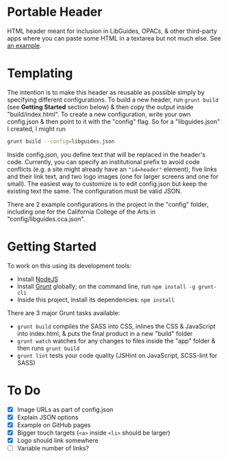 # Portable Header

HTML header meant for inclusion in LibGuides, OPACs, & other third-party apps where you can paste some HTML in a textarea but not much else. See [an example](https://phette23.github.io/portable-header/).

# Templating

The intention is to make this header as reusable as possible simply by specifying different configurations. To build a new header, run `grunt build` (see **Getting Started** section below) & then copy the output inside "build/index.html". To create a new configuration, write your own config.json & then point to it with the "config" flag. So for a "libguides.json" I created, I might run

```bash
grunt build --config=libguides.json
```

Inside config.json, you define text that will be replaced in the header's code. Currently, you can specify an institutional prefix to avoid code conflicts (e.g. a site might already have an `"id=header"` element), five links and their link text, and two logo images (one for larger screens and one for small). The easiest way to customize is to edit config.json but keep the existing text the same. The configuration must be valid JSON.

There are 2 example configurations in the project in the "config" folder, including one for the California College of the Arts in "config/libguides.cca.json".

# Getting Started

To work on this using its development tools:

- Install [NodeJS](http://nodejs.org/)
- Install [Grunt](http://gruntjs.com/) globally; on the command line, run `npm install -g grunt-cli`
- Inside this project, install its dependencies: `npm install`

There are 3 major Grunt tasks available:

- `grunt build` compiles the SASS into CSS, inlines the CSS & JavaScript into index.html, & puts the final product in a new "build" folder
- `grunt watch` watches for any changes to files inside the "app" folder & then runs `grunt build`
- `grunt lint` tests your code quality (JSHint on JavaScript, SCSS-lint for SASS)

# To Do

- [x] Image URLs as part of config.json
- [x] Explain JSON options
- [x] Example on GitHub pages
- [x] Bigger touch targets (`<a>` inside `<li>` should be larger)
- [x] Logo should link somewhere
- [ ] Variable number of links?
